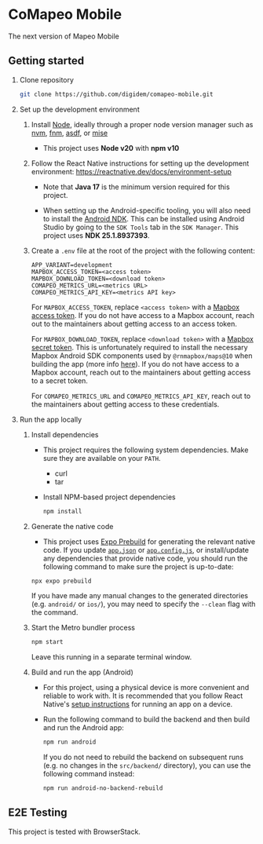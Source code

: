# CoMapeo Mobile

The next version of Mapeo Mobile

## Getting started

1. Clone repository

   ```sh
   git clone https://github.com/digidem/comapeo-mobile.git
   ```

2. Set up the development environment

   1. Install [Node](https://nodejs.org), ideally through a proper node version manager such as [nvm](https://github.com/nvm-sh/nvm), [fnm](https://github.com/Schniz/fnm), [asdf](https://asdf-vm.com/), or [mise](https://mise.jdx.dev/)

      - This project uses **Node v20** with **npm v10**

   2. Follow the React Native instructions for setting up the development environment: https://reactnative.dev/docs/environment-setup

      - Note that **Java 17** is the minimum version required for this project.

      - When setting up the Android-specific tooling, you will also need to install the [Android NDK](https://developer.android.com/ndk/). This can be installed using Android Studio by going to the `SDK Tools` tab in the `SDK Manager`. This project uses **NDK 25.1.8937393**.

   3. Create a `.env` file at the root of the project with the following content:

      ```
      APP_VARIANT=development
      MAPBOX_ACCESS_TOKEN=<access token>
      MAPBOX_DOWNLOAD_TOKEN=<download token>
      COMAPEO_METRICS_URL=<metrics URL>
      COMAPEO_METRICS_API_KEY=<metrics API key>
      ```

      For `MAPBOX_ACCESS_TOKEN`, replace `<access token>` with a [Mapbox access token](https://docs.mapbox.com/android/maps/guides/install/#configure-credentials). If you do not have access to a Mapbox account, reach out to the maintainers about getting access to an access token.

      For `MAPBOX_DOWNLOAD_TOKEN`, replace `<download token>` with a [Mapbox secret token](https://docs.mapbox.com/android/maps/guides/install/#configure-credentials). This is unfortunately required to install the necessary Mapbox Android SDK components used by `@rnmapbox/maps@10` when building the app (more info [here](https://github.com/rnmapbox/maps/blob/v10.0/android/install.md#mapbox-maps-sdk-v10)). If you do not have access to a Mapbox account, reach out to the maintainers about getting access to a secret token.

      For `COMAPEO_METRICS_URL` and `COMAPEO_METRICS_API_KEY`, reach out to the maintainers about getting access to these credentials.

3. Run the app locally

   1. Install dependencies

      - This project requires the following system dependencies. Make sure they are available on your `PATH`.

        - curl
        - tar

      - Install NPM-based project dependencies

        ```sh
        npm install
        ```

   2. Generate the native code

      - This project uses [Expo Prebuild](https://docs.expo.dev/workflow/prebuild/) for generating the relevant native code. If you update [`app.json`](./app.json) or [`app.config.js`](./app.config.js), or install/update any dependencies that provide native code, you should run the following command to make sure the project is up-to-date:

      ```sh
      npx expo prebuild
      ```

      If you have made any manual changes to the generated directories (e.g. `android/` or `ios/`), you may need to specify the `--clean` flag with the command.

   3. Start the Metro bundler process

      ```sh
      npm start
      ```

      Leave this running in a separate terminal window.

   4. Build and run the app (Android)

      - For this project, using a physical device is more convenient and reliable to work with. It is recommended that you follow React Native's [setup instructions](https://reactnative.dev/docs/running-on-device) for running an app on a device.

      - Run the following command to build the backend and then build and run the Android app:

        ```sh
        npm run android
        ```

        If you do not need to rebuild the backend on subsequent runs (e.g. no changes in the `src/backend/` directory), you can use the following command instead:

        ```sh
        npm run android-no-backend-rebuild
        ```

## E2E Testing

This project is tested with BrowserStack.
